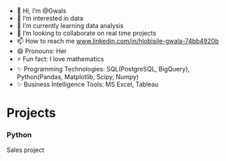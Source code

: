 - 👋 Hi, I’m @Gwals
- 👀 I’m interested in data
- 🌱 I’m currently learning data analysis
- 💞️ I’m looking to collaborate on real time projects
- 📫 How to reach me www.linkedin.com/in/hlobisile-gwala-74bb4920b
- 😄 Pronouns: Her
- ⚡ Fun fact: I love mathematics
- ✨ Programming Technologies: SQL(PostgreSQL, BigQuery), Python(Pandas, Matplotlib, Scipy, Numpy)
- ✨ Business Intelligence Tools: MS Excel, Tableau

# Projects
 ### Python
  Sales project

<!---
Gwals/Gwals is a ✨ special ✨ repository because its `README.md` (this file) appears on your GitHub profile.
You can click the Preview link to take a look at your changes.
--->
